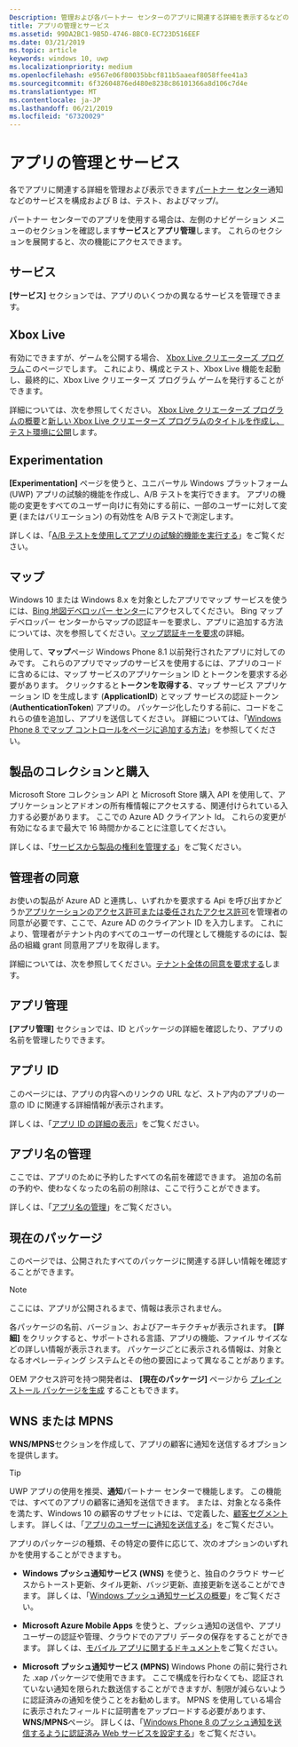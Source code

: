 ```yaml
---
Description: 管理および各パートナー センターのアプリに関連する詳細を表示するなどのサービスの構成/B がテストされ、マップされます。
title: アプリの管理とサービス
ms.assetid: 99DA2BC1-9B5D-4746-8BC0-EC723D516EEF
ms.date: 03/21/2019
ms.topic: article
keywords: windows 10, uwp
ms.localizationpriority: medium
ms.openlocfilehash: e9567e06f80035bbcf811b5aaeaf8058ffee41a3
ms.sourcegitcommit: 6f32604876ed480e8238c86101366a8d106c7d4e
ms.translationtype: MT
ms.contentlocale: ja-JP
ms.lasthandoff: 06/21/2019
ms.locfileid: "67320029"
---
```

# <a name="app-management-and-services"></a>アプリの管理とサービス

各でアプリに関連する詳細を管理および表示できます[パートナー センター](https://partner.microsoft.com/dashboard)通知などのサービスを構成および B は、テスト、およびマップ/。

パートナー センターでのアプリを使用する場合は、左側のナビゲーション メニューのセクションを確認します**サービス**と**アプリ管理**します。 これらのセクションを展開すると、次の機能にアクセスできます。

## <a name="services"></a>サービス

**[サービス]** セクションでは、アプリのいくつかの異なるサービスを管理できます。

## <a name="xbox-live"></a>Xbox Live

有効にできますが、ゲームを公開する場合、 [Xbox Live クリエーターズ プログラム](https://www.xbox.com/developers/creators-program)このページでします。 これにより、構成とテスト、Xbox Live 機能を起動し、最終的に、Xbox Live クリエーターズ プログラム ゲームを発行することができます。

詳細については、次を参照してください。 [Xbox Live クリエーターズ プログラムの概要](https://docs.microsoft.com/gaming/xbox-live/get-started-with-creators/get-started-with-xbox-live-creators)と[新しい Xbox Live クリエーターズ プログラムのタイトルを作成し、テスト環境に公開](https://docs.microsoft.com/gaming/xbox-live/get-started-with-creators/create-and-test-a-new-creators-title)します。

## <a name="experimentation"></a>Experimentation

**[Experimentation]** ページを使うと、ユニバーサル Windows プラットフォーム (UWP) アプリの試験的機能を作成し、A/B テストを実行できます。 アプリの機能の変更をすべてのユーザー向けに有効にする前に、一部のユーザーに対して変更 (またはバリエーション) の有効性を A/B テストで測定します。

詳しくは、「[A/B テストを使用してアプリの試験的機能を実行する](../monetize/run-app-experiments-with-a-b-testing.md)」をご覧ください。

## <a name="maps"></a>マップ

Windows 10 または Windows 8.x を対象としたアプリでマップ サービスを使うには、[Bing 地図デベロッパー センター](https://go.microsoft.com/fwlink/p/?LinkId=614880)にアクセスしてください。 Bing マップ デベロッパー センターからマップの認証キーを要求し、アプリに追加する方法については、次を参照してください。[マップ認証キーを要求](../maps-and-location/authentication-key.md)の詳細。 

使用して、**マップ**ページ Windows Phone 8.1 以前発行されたアプリに対してのみです。 これらのアプリでマップのサービスを使用するには、アプリのコードに含めるには、マップ サービスのアプリケーション ID とトークンを要求する必要があります。 クリックすると**トークンを取得する**、マップ サービス アプリケーション ID を生成します (**ApplicationID**) とマップ サービスの認証トークン (**AuthenticationToken**) アプリの。 パッケージ化したりする前に、コードをこれらの値を追加し、アプリを送信してください。 詳細については、「[Windows Phone 8 でマップ コントロールをページに追加する方法](https://go.microsoft.com/fwlink/p/?LinkId=614882)」を参照してください。

## <a name="product-collections-and-purchases"></a>製品のコレクションと購入

Microsoft Store コレクション API と Microsoft Store 購入 API を使用して、アプリケーションとアドオンの所有権情報にアクセスする、関連付けられている入力する必要があります。 ここでの Azure AD クライアント Id。 これらの変更が有効になるまで最大で 16 時間かかることに注意してください。

詳しくは、「[サービスから製品の権利を管理する](../monetize/view-and-grant-products-from-a-service.md)」をご覧ください。

## <a name="administrator-consent"></a>管理者の同意

お使いの製品が Azure AD と連携し、いずれかを要求する Api を呼び出すかどうか[アプリケーションのアクセス許可または委任されたアクセス許可](https://developer.microsoft.com/graph/docs/concepts/permissions_reference)を管理者の同意が必要です、ここで、Azure AD のクライアント ID を入力します。 これにより、管理者がテナント内のすべてのユーザーの代理として機能するのには、製品の組織 grant 同意用アプリを取得します。

詳細については、次を参照してください。[テナント全体の同意を要求する](https://docs.microsoft.com/azure/active-directory/develop/v2-permissions-and-consent#requesting-consent-for-an-entire-tenant)します。

## <a name="app-management"></a>アプリ管理

**[アプリ管理]** セクションでは、ID とパッケージの詳細を確認したり、アプリの名前を管理したりできます。

## <a name="app-identity"></a>アプリ ID

このページには、アプリの内容へのリンクの URL など、ストア内のアプリの一意の ID に関連する詳細情報が表示されます。

詳しくは、「[アプリ ID の詳細の表示](view-app-identity-details.md)」をご覧ください。

## <a name="manage-app-names"></a>アプリ名の管理

ここでは、アプリのために予約したすべての名前を確認できます。 追加の名前の予約や、使わなくなったの名前の削除は、ここで行うことができます。

詳しくは、「[アプリ名の管理](manage-app-names.md)」をご覧ください。

## <a name="current-packages"></a>現在のパッケージ

このページでは、公開されたすべてのパッケージに関連する詳しい情報を確認することができます。

> [!NOTE]
> ここには、アプリが公開されるまで、情報は表示されません。

各パッケージの名前、バージョン、およびアーキテクチャが表示されます。 **[詳細]** をクリックすると、サポートされる言語、アプリの機能、ファイル サイズなどの詳しい情報が表示されます。 パッケージごとに表示される情報は、対象となるオペレーティング システムとその他の要因によって異なることがあります。 

OEM アクセス許可を持つ開発者は、 **[現在のパッケージ]** ページから [プレインストール パッケージを生成](generate-preinstall-packages-for-oems.md) することもできます。

## <a name="wnsmpns"></a>WNS または MPNS

**WNS/MPNS**セクションを作成して、アプリの顧客に通知を送信するオプションを提供します。 

> [!TIP]
> UWP アプリの使用を推奨、**通知**パートナー センターで機能します。 この機能では、すべてのアプリの顧客に通知を送信できます。 または、対象となる条件を満たす、Windows 10 の顧客のサブセットには、で定義した、[顧客セグメント](create-customer-segments.md)します。 詳しくは、「[アプリのユーザーに通知を送信する](send-push-notifications-to-your-apps-customers.md)」をご覧ください。

アプリのパッケージの種類、その特定の要件に応じて、次のオプションのいずれかを使用することができますも。 

-   **Windows プッシュ通知サービス (WNS)** を使うと、独自のクラウド サービスからトースト更新、タイル更新、バッジ更新、直接更新を送ることができます。 詳しくは、「[Windows プッシュ通知サービスの概要](../design/shell/tiles-and-notifications/windows-push-notification-services--wns--overview.md)」をご覧ください。

-   **Microsoft Azure Mobile Apps** を使うと、プッシュ通知の送信や、アプリ ユーザーの認証や管理、クラウドでのアプリ データの保存をすることができます。 詳しくは、[モバイル アプリに関するドキュメント](https://go.microsoft.com/fwlink/p/?LinkId=221116)をご覧ください。

-   **Microsoft プッシュ通知サービス (MPNS)** Windows Phone の前に発行された .xap パッケージで使用できます。 ここで構成を行わなくても、認証されていない通知を限られた数送信することができますが、制限が減らないように認証済みの通知を使うことをお勧めします。 MPNS を使用している場合に表示されたフィールドに証明書をアップロードする必要があります、 **WNS/MPNS**ページ。 詳しくは、「[Windows Phone 8 のプッシュ通知を送信するように認証済み Web サービスを設定する](https://go.microsoft.com/fwlink/p/?LinkId=528736)」をご覧ください。
 

 
